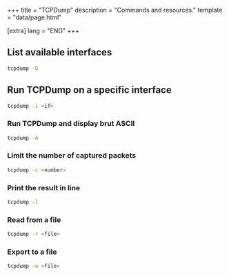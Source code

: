 +++
title = "TCPDump"
description = "Commands and resources."
template = "data/page.html"

[extra]
lang = "ENG"
+++

## List available interfaces

```sh
tcpdump -D
```

## Run TCPDump on a specific interface

```sh
tcpdump -i <if>
```

### Run TCPDump and display brut ASCII

```sh
tcpdump -A
```

### Limit the number of captured packets

```sh
tcpdump -c <number>
```

### Print the result in line

```sh
tcpdump -l
```

### Read from a file

```sh
tcpdump -r <file>
```

### Export to a file

```sh
tcpdump -w <file>
```
